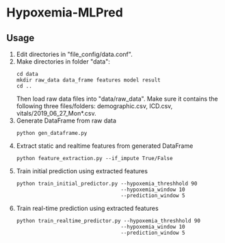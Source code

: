 # Hypoxemia-MLPred

## Usage
1. Edit directories in "file_config/data.conf".
2. Make directories in folder "data":
   ```
   cd data
   mkdir raw_data data_frame features model result
   cd ..
   ```
   Then load raw data files into "data/raw_data". Make sure it contains the following three files/folders: demographic.csv, ICD.csv, vitals/2019_06_27_Mon*.csv.
3. Generate DataFrame from raw data
   ```
   python gen_dataframe.py
   ```
4. Extract static and realtime features from generated DataFrame
   ```
   python feature_extraction.py --if_impute True/False
   ```
5. Train initial prediction using extracted features
   ```
   python train_initial_predictor.py --hypoxemia_threshhold 90
                                     --hypoxemia_window 10
                                     --prediction_window 5
   ```
6. Train real-time prediction using extracted features
   ```
   python train_realtime_predictor.py --hypoxemia_threshhold 90
                                     --hypoxemia_window 10
                                     --prediction_window 5
   ```

